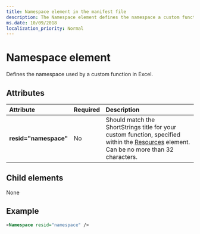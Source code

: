 ```yaml
---
title: Namespace element in the manifest file
description: The Namespace element defines the namespace a custom function uses in Excel.
ms.date: 10/09/2018
localization_priority: Normal
---
```


# Namespace element

Defines the namespace used by a custom function in Excel.

## Attributes

|  Attribute  |  Required  |  Description  |
|:-----|:-----|:-----|
|  **resid="namespace"**  |  No  | Should match the ShortStrings title for your custom function, specified within the [Resources](resources.md) element. Can be no more than 32 characters. |

## Child elements

None

## Example

```xml
<Namespace resid="namespace" />
```

